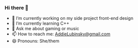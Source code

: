 ### Hi there 👋
- 🔭 I’m currently working on my side project front-end design 
- 🌱 I’m currently learning C++
- 💬 Ask me about gaming or music
- 📫 How to reach me: AddieLubinsky@gmail.com
- 😄 Pronouns: She/them
<!--
**addieMasterCoder/addieMasterCoder** is a ✨ _special_ ✨ repository because its `README.md` (this file) appears on your GitHub profile.

Here are some ideas to get you started:

- 🔭 I’m currently working on ...
- 🌱 I’m currently learning ...
- 👯 I’m looking to collaborate on ...
- 🤔 I’m looking for help with ...
- 💬 Ask me about ...
- 📫 How to reach me: ...
- 😄 Pronouns: ...
- ⚡ Fun fact: ...
-->
